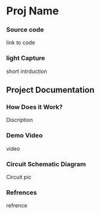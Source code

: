 # Proj Name 

### Source code 
link to code

### light Capture 
short intrduction 

## Project Documentation 
### How Does it Work?
Discription
### Demo Video 
video 

### Circuit Schematic Diagram
Circuit pic 


### Refrences 
refrence 
